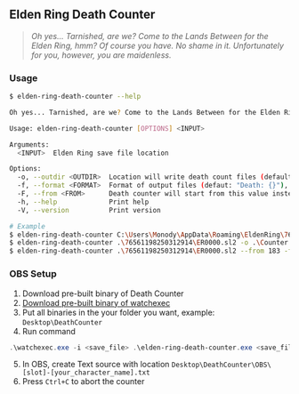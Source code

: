 ## Elden Ring Death Counter

> *Oh yes... Tarnished, are we? Come to the Lands Between for the Elden Ring, hmm?*
> *Of course you have. No shame in it.*
> *Unfortunately for you, however, you are maidenless.*

### Usage

```bash
$ elden-ring-death-counter --help

Oh yes... Tarnished, are we? Come to the Lands Between for the Elden Ring, hmm? Of course you have. No shame in it. Unfortunately for you, however, you are maidenless.

Usage: elden-ring-death-counter [OPTIONS] <INPUT>

Arguments:
  <INPUT>  Elden Ring save file location

Options:
  -o, --outdir <OUTDIR>  Location will write death count files (default: "output")
  -f, --format <FORMAT>  Format of output files (defaut: "Death: {}"), where {} will be replaced by the death count
  -F, --from <FROM>      Death counter will start from this value instead of counting total character death
  -h, --help             Print help
  -V, --version          Print version

# Example
$ elden-ring-death-counter C:\Users\Monody\AppData\Roaming\EldenRing\76561198250312914\ER0000.sl2
$ elden-ring-death-counter .\76561198250312914\ER0000.sl2 -o .\Counter # output to `Counter` folder
$ elden-ring-death-counter .\76561198250312914\ER0000.sl2 --from 183 -f "I death {} times since this morning" -o .\OBS # count from 183 with my customized format
```

### OBS Setup

1. Download pre-built binary of Death Counter
2. [Download pre-built binary of watchexec][watchexec]
3. Put all binaries in the your folder you want, example: `Desktop\DeathCounter`
4. Run command
```powershell
.\watchexec.exe -i <save_file> .\elden-ring-death-counter.exe <save_file> -o .\OBS
```
5. In OBS, create Text source with location `Desktop\DeathCounter\OBS\[slot]-[your_character_name].txt`
6. Press `Ctrl+C` to abort the counter

[watchexec]: https://github.com/watchexec/watchexec/releases/latest
